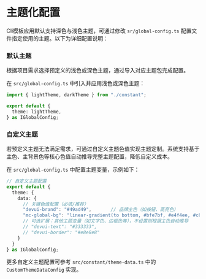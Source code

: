 # 主题化配置

Cli模板应用默认支持深色与浅色主题，可通过修改 `sr/global-config.ts` 配置文件指定使用的主题。以下为详细配置说明：

### 默认主题
根据项目需求选择预定义的浅色或深色主题，通过导入对应主题包完成配置。

在 `src/global-config.ts` 中引入并应用浅色或深色主题：
```typescript
import { lightTheme, darkTheme } from "./constant";

export default {
  theme: lightTheme,
} as IGlobalConfig;
```

### 自定义主题

若预定义主题无法满足需求，可通过自定义主题色值实现主题定制。系统支持基于主色、主背景色等核心色值自动推导完整主题配置，降低自定义成本。


在 `src/global-config.ts` 中配置主题变量，示例如下：

```ts
// 自定义主题配置
export default {
  theme: {
    data: {
      // 关键色值配置（必填/推荐）
      "devui-brand": "#49ad49",       // 品牌主色（如按钮、高亮色）
      "mc-global-bg": "linear-gradient(to bottom, #bfe7bf, #e4f4ee, #c8e6f5)",  // 全局背景色
      // 可选扩展：其他主题变量（如文字色、边框色等），不设置则根据主色自动推导
      // "devui-text": "#333333",
      // "devui-border": "#e8e8e8"
    }
  }
} as IGlobalConfig;
```

更多自定义主题配置可参考 `src/constant/theme-data.ts` 中的 `CustomThemeDataConfig` 实现。
